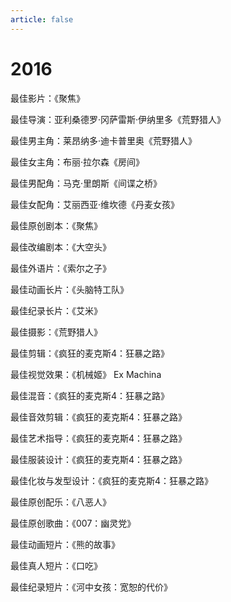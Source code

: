 ```yaml
---
article: false
---
```


# 2016

最佳影片：《聚焦》

最佳导演：亚利桑德罗·冈萨雷斯·伊纳里多《荒野猎人》

最佳男主角：莱昂纳多·迪卡普里奥《荒野猎人》

最佳女主角：布丽·拉尔森《房间》

最佳男配角：马克·里朗斯《间谍之桥》

最佳女配角：艾丽西亚·维坎德《丹麦女孩》

最佳原创剧本：《聚焦》

最佳改编剧本：《大空头》

最佳外语片：《索尔之子》

最佳动画长片：《头脑特工队》

最佳纪录长片：《艾米》

最佳摄影：《荒野猎人》

最佳剪辑：《疯狂的麦克斯4：狂暴之路》

最佳视觉效果：《机械姬》 Ex Machina

最佳混音：《疯狂的麦克斯4：狂暴之路》

最佳音效剪辑：《疯狂的麦克斯4：狂暴之路》

最佳艺术指导：《疯狂的麦克斯4：狂暴之路》

最佳服装设计：《疯狂的麦克斯4：狂暴之路》

最佳化妆与发型设计：《疯狂的麦克斯4：狂暴之路》

最佳原创配乐：《八恶人》

最佳原创歌曲：《007：幽灵党》

最佳动画短片：《熊的故事》

最佳真人短片：《口吃》

最佳纪录短片：《河中女孩：宽恕的代价》